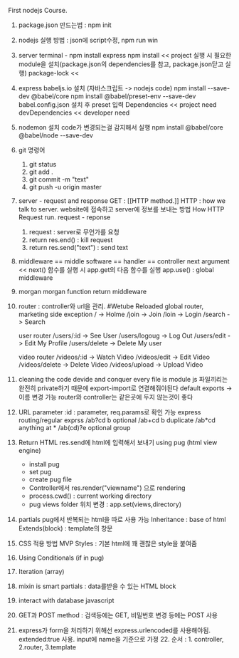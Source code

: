 First nodejs Course.

1. package.json 만드는법 : npm init
2. nodejs 실행 방법 : json에 script수정, npm run win
3. server
   terminal - npm install express
   npm install << project 실행 시 필요한 module을 설치(package.json의 dependencies를 참고, package.json닫고 실행)
   package-lock <<
4. express
   babeljs.io 설치 (자바스크립트 -> nodejs code)
   npm install --save-dev @babel/core
   npm install @babel/preset-env --save-dev
   babel.config.json 설치 후 preset 입력
   Dependencies << project need
   devDependencies << developer need
5. nodemon 설치
   code가 변경되는걸 감지해서 실행
   npm install @babel/core @babel/node --save-dev
6. git 명령어
   1. git status
   2. git add .
   3. git commit -m "text"
   4. git push -u origin master
7. server - request and response
   GET : [[HTTP method.]]
   HTTP : how we talk to server. website에 접속하고 server에 정보를 보내는 방법
   How HTTP Request run. request - reponse
   1. request : server로 무언가를 요청
   2. return res.end() : kill request
   3. return res.send("text") : send text
8. middleware == middle software == handler == controller
   next argument << next() 함수를 실행 시 app.get의 다음 함수를 실행
   app.use() : global middleware
9. morgan
   morgan function return middleware
10. router : controller와 url을 관리.
    #Wetube Reloaded
    global router, marketing side exception
    / -> Holme
    /join -> Join
    /loin -> Login
    /search -> Search

    user router
    /users/:id -> See User
    /users/logoug -> Log Out
    /users/edit -> Edit My Profile
    /users/delete -> Delete My user

    video router
    /videos/:id -> Watch Video
    /videos/edit -> Edit Video
    /videos/delete -> Delete Video
    /videos/upload -> Upload Video

11. cleaning the code
    devide and conquer
    every file is module
    js 파일끼리는 완전히 private하기 때문에 export-import로 연결해줘야된다
    default exports -> 이름 변경 가능
    router와 controller는 같은곳에 두지 않는것이 좋다
12. URL parameter
    :id : parameter, req.params로 확인 가능
    express routing/regular exprss
    /ab?cd b optional
    /ab+cd b duplicate
    /ab*cd anything at *
    /ab(cd)?e optional group
13. Return HTML
    res.send에 html에 입력해서 보내기
    using pug (html view engine)
    - install pug
    - set pug
    - create pug file
    - Controller에서 res.render("viewname") 으로 rendering
    - process.cwd() : current working directory
    - pug views folder 위치 변경 : app.set(views,directory)
14. partials
    pug에서 반복되는 html을 따로 사용 가능
    Inheritance : base of html
    Extends(block) : template의 창문
15. CSS 적용 방법
    MVP Styles : 기본 html에 꽤 괜찮은 style을 붙여줌
16. Using Conditionals (if in pug)
17. Iteration (array)
18. mixin is smart partials : data를받을 수 있는 HTML block
19. interact with database
    javascript
20. GET과 POST method : 검색등에는 GET, 비밀번호 변경 등에는 POST 사용
21. express가 form을 처리하기 위해선 express.urlencoded를 사용해야됨. extended:true 사용. input에 name을 기준으로 가졍 22. 순서 : 1. controller, 2.router, 3.template
